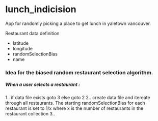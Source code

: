 # lunch_indicision
App for randomly picking a place to get lunch in yaletown vancouver. 

Restaurant data definition
+ latitude
+ longitude
+ randomSelectionBias
+ name


### Idea for the biased random restaurant selection algorithm.

##### When a user selects a restaurant :
1.. if data file exists goto 3 else goto 2
2.. create data file and itereate through all restaurants. The starting randomSelectionBias for each restaurant is set to 1/x where x is the number of restaurants in the restaurant collection 
3.. 
